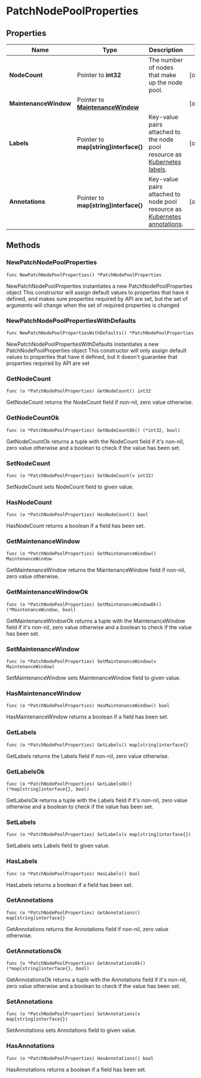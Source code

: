 # PatchNodePoolProperties

## Properties

|Name | Type | Description | Notes|
|------------ | ------------- | ------------- | -------------|
|**NodeCount** | Pointer to **int32** | The number of nodes that make up the node pool.  | [optional] |
|**MaintenanceWindow** | Pointer to [**MaintenanceWindow**](MaintenanceWindow.md) |  | [optional] |
|**Labels** | Pointer to **map[string]interface{}** | Key-value pairs attached to the node pool resource as [Kubernetes labels](https://kubernetes.io/docs/concepts/overview/working-with-objects/labels/).  | [optional] |
|**Annotations** | Pointer to **map[string]interface{}** | Key-value pairs attached to node pool resource as [Kubernetes annotations](https://kubernetes.io/docs/concepts/overview/working-with-objects/annotations/).  | [optional] |

## Methods

### NewPatchNodePoolProperties

`func NewPatchNodePoolProperties() *PatchNodePoolProperties`

NewPatchNodePoolProperties instantiates a new PatchNodePoolProperties object
This constructor will assign default values to properties that have it defined,
and makes sure properties required by API are set, but the set of arguments
will change when the set of required properties is changed

### NewPatchNodePoolPropertiesWithDefaults

`func NewPatchNodePoolPropertiesWithDefaults() *PatchNodePoolProperties`

NewPatchNodePoolPropertiesWithDefaults instantiates a new PatchNodePoolProperties object
This constructor will only assign default values to properties that have it defined,
but it doesn't guarantee that properties required by API are set

### GetNodeCount

`func (o *PatchNodePoolProperties) GetNodeCount() int32`

GetNodeCount returns the NodeCount field if non-nil, zero value otherwise.

### GetNodeCountOk

`func (o *PatchNodePoolProperties) GetNodeCountOk() (*int32, bool)`

GetNodeCountOk returns a tuple with the NodeCount field if it's non-nil, zero value otherwise
and a boolean to check if the value has been set.

### SetNodeCount

`func (o *PatchNodePoolProperties) SetNodeCount(v int32)`

SetNodeCount sets NodeCount field to given value.

### HasNodeCount

`func (o *PatchNodePoolProperties) HasNodeCount() bool`

HasNodeCount returns a boolean if a field has been set.

### GetMaintenanceWindow

`func (o *PatchNodePoolProperties) GetMaintenanceWindow() MaintenanceWindow`

GetMaintenanceWindow returns the MaintenanceWindow field if non-nil, zero value otherwise.

### GetMaintenanceWindowOk

`func (o *PatchNodePoolProperties) GetMaintenanceWindowOk() (*MaintenanceWindow, bool)`

GetMaintenanceWindowOk returns a tuple with the MaintenanceWindow field if it's non-nil, zero value otherwise
and a boolean to check if the value has been set.

### SetMaintenanceWindow

`func (o *PatchNodePoolProperties) SetMaintenanceWindow(v MaintenanceWindow)`

SetMaintenanceWindow sets MaintenanceWindow field to given value.

### HasMaintenanceWindow

`func (o *PatchNodePoolProperties) HasMaintenanceWindow() bool`

HasMaintenanceWindow returns a boolean if a field has been set.

### GetLabels

`func (o *PatchNodePoolProperties) GetLabels() map[string]interface{}`

GetLabels returns the Labels field if non-nil, zero value otherwise.

### GetLabelsOk

`func (o *PatchNodePoolProperties) GetLabelsOk() (*map[string]interface{}, bool)`

GetLabelsOk returns a tuple with the Labels field if it's non-nil, zero value otherwise
and a boolean to check if the value has been set.

### SetLabels

`func (o *PatchNodePoolProperties) SetLabels(v map[string]interface{})`

SetLabels sets Labels field to given value.

### HasLabels

`func (o *PatchNodePoolProperties) HasLabels() bool`

HasLabels returns a boolean if a field has been set.

### GetAnnotations

`func (o *PatchNodePoolProperties) GetAnnotations() map[string]interface{}`

GetAnnotations returns the Annotations field if non-nil, zero value otherwise.

### GetAnnotationsOk

`func (o *PatchNodePoolProperties) GetAnnotationsOk() (*map[string]interface{}, bool)`

GetAnnotationsOk returns a tuple with the Annotations field if it's non-nil, zero value otherwise
and a boolean to check if the value has been set.

### SetAnnotations

`func (o *PatchNodePoolProperties) SetAnnotations(v map[string]interface{})`

SetAnnotations sets Annotations field to given value.

### HasAnnotations

`func (o *PatchNodePoolProperties) HasAnnotations() bool`

HasAnnotations returns a boolean if a field has been set.


